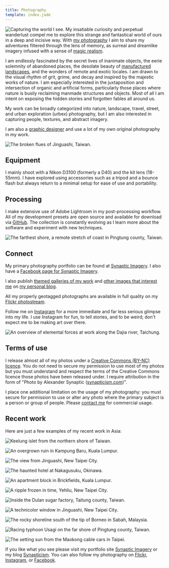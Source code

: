 ```yaml
---
title: Photography
template: index.jade
---
```


<img src="synaptic-ideal.jpg" class="alignright marginleft" title="Capturing the world I see." alt="Capturing the world I see." /> My insatiable curiosity and perpetual wanderlust compel me to explore this strange and fantastical world of ours in a deep and incisive way. With [my photography](http://synapticimagery.com) I aim to share my adventures filtered through the lens of memory, as surreal and dreamlike imagery infused with a sense of [magic realism](https://en.wikipedia.org/wiki/Magic_realism).

I am endlessly fascinated by the secret lives of inanimate objects, the eerie solemnity of abandoned places, the desolate beauty of [manufactured landscapes](http://www.imdb.com/title/tt0832903/), and the wonders of remote and exotic locales. I am drawn to the visual rhythm of grit, grime, and decay and inspired by the majestic works of nature. I am especially interested in the juxtaposition and intersection of organic and artificial forms, particularly those places where nature is busily reclaiming manmade structures and objects. Most of all I am intent on exposing the hidden stories and forgotten fables all around us.

My work can be broadly categorized into nature, landscape, travel, street, and urban exploration (urbex) photography, but I am also interested in capturing people, textures, and abstract imagery.

I am also a [graphic designer](/design) and use a lot of my own original photography in my work.

![The broken flues of Jinguashi, Taiwan.](/img/photos/synaptic-jinguashi-flues.jpg)

## <a name="equipment"></a>Equipment

I mainly shoot with a Nikon D3100 (formerly a D40) and the kit lens (18-55mm). I have explored using accessories such as a tripod and a bounce flash but always return to a minimal setup for ease of use and portability.

## <a name="processing"></a>Processing

I make extensive use of Adobe Lightroom in my post-processing workflow. All of my development presets are open source and available for download via [GitHub](https://github.com/synapticism/synaptic-lightroom-presets). The collection is constantly evolving as I learn more about the software and experiment with new techniques.

![The farthest shore, a remote stretch of coast in Pingtung county, Taiwan.](/img/photos/synaptic-farthest-shore.jpg)

## Connect

My primary photography portfolio can be found at [Synaptic Imagery](http://synapticimagery.com). I also have a [Facebook page for Synaptic Imagery](https://www.facebook.com/synaptic.imagery).

I also publish [themed galleries of my work](http://synapticism.com/tag/photography/) and [other images that interest me](http://synapticism.com/type/image/) on [my personal blog](http://synapticism.com).

All my properly geotagged photographs are available in full quality on my [Flickr photostream](https://secure.flickr.com/photos/synapticism/).

Follow me on [Instagram](http://www.instagram.com/synapticx) for a more immediate and far less serious glimpse into my life. I use Instagram for fun, to tell stories, and to be weird; don't expect me to be making art over there.

![An overview of elemental forces at work along the Dajia river, Taichung.](/img/photos/synaptic-dajia-riverbed.jpg)

## Terms of use

I release almost all of my photos under a [Creative Commons (BY-NC) licence](https://creativecommons.org/licenses/by-nc/3.0/). You do not need to secure my permission to use most of my photos but you must understand and respect the terms of the Creative Commons licence those photos have been released under. I require attribution in the form of "Photo by Alexander Synaptic ([synapticism.com](http://synapticism.com))".

I place one additional limitation on the usage of my photography: you must secure for permission to use or alter any photo where the primary subject is a person or group of people. Please [contact me](/connect) for commercial usage.

## Recent work

Here are just a few examples of my recent work in Asia:

![Keelung islet from the northern shore of Taiwan.](/img/photos/synaptic-keelung-islet.jpg)

![An overgrown ruin in Kampung Baru, Kuala Lumpur.](/img/photos/synaptic-klcc-overgrown.jpg)

![The view from Jinguashi, New Taipei City.](/img/photos/synaptic-jinguashi-vista.jpg)

![The haunted hotel at Nakagusuku, Okinawa.](/img/photos/synaptic-nakagusuku.jpg)

![An apartment block in Brickfields, Kuala Lumpur.](/img/photos/synaptic-brickfields-block.jpg)

![A ripple frozen in time, Yehliu, New Taipei City.](/img/photos/synaptic-yehliu-ripple.jpg)

![Inside the Dulan sugar factory, Taitung county, Taiwan.](/img/photos/synaptic-dulan-sugar-factory.jpg)

![A technicolor window in Jinguashi, New Taipei City.](/img/photos/synaptic-technicolor-window.jpg)

![The rocky shoreline south of the tip of Borneo in Sabah, Malaysia.](/img/photos/synaptic-kudat-rocky-shoreline.jpg)

![Racing typhoon Usagi on the far shore of Pingtung county, Taiwan.](/img/photos/synaptic-typhoon-usagi.jpg)

![The setting sun from the Maokong cable cars in Taipei.](/img/photos/synaptic-taipei-maokong-sunset.jpg)

If you like what you see please visit my portfolio site [Synaptic Imagery](http://synapticimagery.com) or my blog [Synapticism](http://synapticism.com/tag/photography). You can also follow my photography on [Flickr](https://secure.flickr.com/photos/synapticism/), [Instagram](http://www.instagram.com/synapticx), or [Facebook](https://www.facebook.com/synaptic.imagery).

